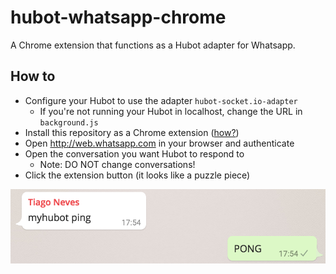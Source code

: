 hubot-whatsapp-chrome
=====================

A Chrome extension that functions as a Hubot adapter for Whatsapp.

How to
------

 * Configure your Hubot to use the adapter `hubot-socket.io-adapter`
    * If you're not running your Hubot in localhost, change the URL in `background.js`
 * Install this repository as a Chrome extension ([how?](http://superuser.com/questions/247651/how-does-one-install-an-extension-for-chrome-browser-from-the-local-file-system))
 * Open http://web.whatsapp.com in your browser and authenticate
 * Open the conversation you want Hubot to respond to
    * Note: DO NOT change conversations!
 * Click the extension button (it looks like a puzzle piece)

![Screenshot](/fluff/ss.png?raw=true)